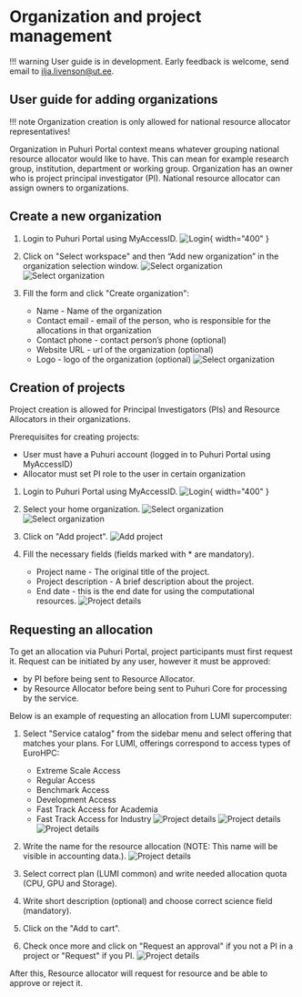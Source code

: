 # Organization and project management

!!! warning
    User guide is in development. Early feedback is welcome, send email to ilja.livenson@ut.ee.


## User guide for adding organizations

!!! note
    Organization creation is only allowed for national resource allocator representatives!

Organization in Puhuri Portal context means whatever grouping national resource allocator would like to have.
This can mean for example research group, institution, department or working group. Organization has an owner
who is project principal investigator (PI). National resource allocator can assign owners to organizations.

## Create a new organization 

1. Login to Puhuri Portal using MyAccessID.
   ![Login](../../assets/Login.PNG){ width="400" }

2. Click on "Select workspace" and then “Add new organization” in the organization selection window.
   ![Select organization](../../assets/Select%20workspace.PNG)
   ![Select organization](../../assets/Add_organization.PNG)

3. Fill the form and click "Create organization":
    - Name - Name of the organization
    - Contact email - email of the person, who is responsible for the allocations in that organization
    - Contact phone - contact person’s phone (optional)
    - Website URL - url of the organization (optional)
    - Logo - logo of the organization (optional)
   ![Select organization](../../assets/Add_organization_data.PNG)


## Creation of projects

Project creation is allowed for Principal Investigators (PIs) and Resource Allocators in their organizations.

Prerequisites for creating projects:

- User must have a Puhuri account (logged in to Puhuri Portal using MyAccessID)
- Allocator must set PI role to the user in certain organization

1. Login to Puhuri Portal using MyAccessID.
   ![Login](../../assets/Login.PNG){ width="400" }

2. Select your home organization.
   ![Select organization](../../assets/Select%20workspace.PNG)
   ![Select organization](../../assets/Select%20workspace_1.PNG)

3. Click on "Add project".
   ![Add project](../../assets/Add%20project.PNG)

4. Fill the necessary fields (fields marked with * are mandatory).

    - Project name - The original title of the project.
    - Project description - A brief description about the project.
    - End date - this is the end date for using the computational resources.
   ![Project details](../../assets/Project%20details.PNG)


## Requesting an allocation

To get an allocation via Puhuri Portal, project participants must first request it.
Request can be initiated by any user, however it must be approved:

 - by PI before being sent to Resource Allocator.
 - by Resource Allocator before being sent to Puhuri Core for processing by the service.

Below is an example of requesting an allocation from LUMI supercomputer:

1. Select "Service catalog" from the sidebar menu and select offering that matches your plans.
   For LUMI, offerings correspond to access types of EuroHPC:
    - Extreme Scale Access
    - Regular Access
    - Benchmark Access
    - Development Access
    - Fast Track Access for Academia
    - Fast Track Access for Industry
  ![Project details](../../assets/Service%20catalog.PNG)
  ![Project details](../../assets/LUMI%20resource.PNG)
  ![Project details](../../assets/Available%20resources.PNG)

6. Write the name for the resource allocation (NOTE: This name will be visible in accounting data.).
   ![Project details](../../assets/Resource%20config.PNG)

7. Select correct plan (LUMI common) and write needed allocation quota (CPU, GPU and Storage).

8. Write short description (optional) and choose correct science field (mandatory).

9. Click on the "Add to cart".

10. Check once more and click on "Request an approval" if you not a PI in a project or "Request" if you PI.
   ![Project details](../../assets/Approval%20request.PNG)

After this, Resource allocator will request for resource and be able to approve or reject it.
